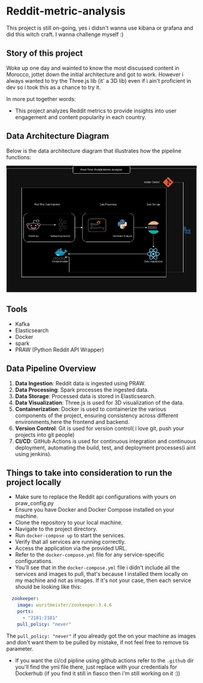 # Reddit-metric-analysis
This project is still on-going, yes i didsn't wanna use kibana or grafana and did this witch craft. I wanna challenge myself :)

## Story of this project
Woke up one day and wainted to know the most discussed content in Morocco, jottet down the initial architecture and got to work. However i always wanted to try the Three.js lib (it' a 3D lib) even if i ain't proficient in dev so i took this as a chance to try it.

In more put together words:
- This project analyzes Reddit metrics to provide insights into user engagement and content popularity in each country.

## Data Architecture Diagram
Below is the data architecture diagram that illustrates how the pipeline functions:

![Data Architecture Diagram](images/reddit.webp)

## Tools
* Kafka
* Elasticsearch
* Docker
* spark
* PRAW (Python Reddit API Wrapper)

## Data Pipeline Overview
1. **Data Ingestion**: Reddit data is ingested using PRAW.
2. **Data Processing**: Spark processes the ingested data.
3. **Data Storage**: Processed data is stored in Elasticsearch.
4. **Data Visualization**: Three.js is used for 3D visualization of the data.
5. **Containerization**: Docker is used to containerize the various components of the project, ensuring consistency across different environments,here the frontend and backend.
6. **Version Control**: Git is used for version control( i love git, push your projects into git people)
7. **CI/CD**: GitHub Actions is used for continuous integration and continuous deployment, automating the build, test, and deployment processes(i aint using jenkins).

## Things to take into consideration to run the project locally
- Make sure to replace the Reddit api configurations with yours on praw_config.py
- Ensure you have Docker and Docker Compose installed on your machine.
- Clone the repository to your local machine.
- Navigate to the project directory.
- Run `docker-compose up` to start the services.
- Verify that all services are running correctly.
- Access the application via the provided URL.
- Refer to the `docker-compose.yml` file for any service-specific configurations.
- You'll see that in the `docker-compose.yml` file i didn't include all the services and images to pull, that's because I installed them locally on my machine and not as images. If it's not your case, then each service should be looking like this:
```yaml
  zookeeper:
    image: wurstmeister/zookeeper:3.4.6
    ports:
      - "2181:2181"
    pull_policy: "never"
```
The `pull_policy: "never"` if you already got the on your machine as images and don't want them to be pulled by mistake, if not feel free to remove tis parameter.

- If you want the ci/cd pipline using github actions refer to the `.github` dir you'll find the yml file there, just replace with your credentials for Dockerhub (if you find it still in fiasco then i'm still working on it :))